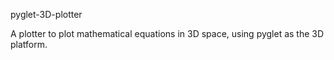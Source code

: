 pyglet-3D-plotter

A plotter to plot mathematical equations in 3D space, using pyglet as the 3D platform.